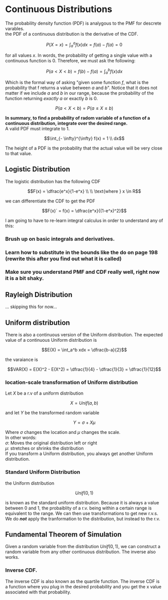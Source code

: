 # Continuous Distributions
The probability density function (PDF) is analygous to the PMF for descrete varables.  
the PDF of a continuous distribution is the derivative of the CDF.
```math
P(X = x) = \int_a^a f(x) dx = f(a) - f(a) = 0
```
for all values $x$.  In words, the probability of getting a single value with a continuous function is $0$.  Therefore, we must ask the following:
```math
P(a \lt X \lt b) = f(b) - f(a) = \int_a^b f(x) dx
```
Which is the formal way of asking "given some function $f$, what is the probability that f returns a value between $a$ and $b$".  Notice that it does not matter if we include $a$ and $b$ in our range, because the probability of the function returning *exactly* $a$ or exactly $b$ is $0$.
```math
P(a \lt X  \lt b) = P(a \le X \le b)
```
**In summary, to find a probability of radom variable of a function of a continuous distribution, integrate over the desired range.**  
A valid PDF must integrate to 1.  
```math
\int_{- \infty}^{\infty} f(x) = 1 \\ dx
```
The height of a PDF is the probability that the actual value will be very close to that value.  


## Logistic Distribution
The logistic distribution has the following CDF
```math
F(x) = \dfrac{e^x}{1-e^x} \\ \\ \text{where } x \in R
```
we can differentiate the CDF to get the PDF
```math
F(x)` = f(x) = \dfrac{e^x}{(1-e^x)^2}
```
I am going to have to re-learn integral calculus in order to understand any of this:
### Brush up on basic integrals and derivatives.  
### Learn how to substitute in the bounds like the do on page 198 (rewrite this after you find out what it is called)
### Make sure you understand PMF and CDF really well, right now it is a bit shaky.

## Rayleigh Distribution
... skipping this for now...

## Uniform distribution
There is also a continuous version of the Uniform distribution. 
The expected value of a continuous Uniform distribution is
```math
E(X) = \int_a^b xdx = \dfrac{b-a}{2}
```
the varaiance is
```math
VAR(X) = E(X)^2 - E(X^2) = \dfrac{1}{4} - \dfrac{1}{3} = \dfrac{1}{12}
```

### location-scale transformation of Uniform distribution
Let $X$ be a r.v of a uniform distribution
```math
X = Unif(a,b)
```
and let $Y$ be the transformed random variable
```math
Y = \sigma + X \mu
```
Where $\sigma$ changes the location and $\mu$ changes the scale.  
In other words:  
$\sigma$: Moves the original distribution left or right  
$\mu$: stretches or shrinks the distribution  
If you transform a Uniform distribution, you always get another Uniform distribution.  
### Standard Uniform Distribution
the Uniform distribution
```math
Unif(0,1)
```
is known as the standard uniform distribution.  Because it is always a value between $0$ and $1$, the probaiblity of a r.v. being within a certain range is equivalent to the range.  We can then use transformations to get new r.v.s.  
We do ***not*** apply the tranformation to the distribution, but instead to the r.v.

## Fundamental Theorem of Simulation

Given a random variable from the distribution $Unif(0,1)$, we can construct a random variable from any other continuous distribution.  The inverse also works.  
### Inverse CDF.
The inverse CDF is also known as the quartile function.  The inverse CDF is a function where you plug in the desired probability and you get the x value associated with that probability.


